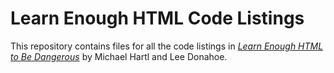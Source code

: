 # Learn Enough HTML Code Listings

This repository contains files for all the code listings in [*Learn Enough HTML to Be Dangerous*](https://www.learnenough.com/html) by Michael Hartl and Lee Donahoe.
